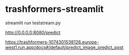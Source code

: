 # trashformers-streamlit


streamlit run teststream.py

http://0.0.0.0:8080/predict

https://trashformers-1074301538126.europe-west1.run.app/docs#/default/predict_image_predict_post
